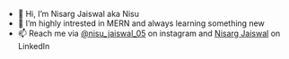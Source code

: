 - 👋 Hi, I’m Nisarg Jaiswal aka Nisu
- 👀 I’m highly intrested in MERN and always learning something new
- 📫 Reach me via [@nisu_jaiswal_05](https://www.instagram.com/nisu_jaiswal_05/) on instagram and [Nisarg Jaiswal](https://www.linkedin.com/in/nisarg-jaiswal-14296320b/) on LinkedIn

<!---
nisuJaiswal/nisuJaiswal is a ✨ special ✨ repository because its `README.md` (this file) appears on your GitHub profile.
You can click the Preview link to take a look at your changes.
--->

